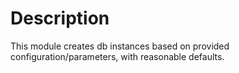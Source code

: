 # Description

This module creates db instances based on provided configuration/parameters, with reasonable defaults.